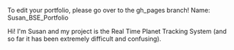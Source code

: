 To edit your portfolio, please go over to the gh_pages branch!
Name: Susan_BSE_Portfolio

Hi! I'm Susan and my project is the Real Time Planet Tracking System (and so far it has been extremely difficult and confusing). 